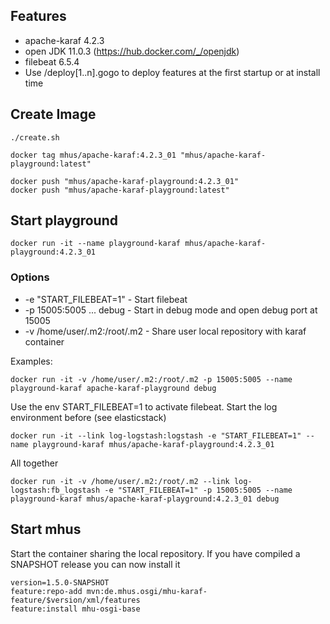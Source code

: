 ## Features

* apache-karaf 4.2.3
* open JDK 11.0.3 (https://hub.docker.com/_/openjdk)
* filebeat 6.5.4
* Use /deploy[1..n].gogo to deploy features at the first startup or at install time

## Create Image

```
./create.sh

docker tag mhus/apache-karaf:4.2.3_01 "mhus/apache-karaf-playground:latest"

docker push "mhus/apache-karaf-playground:4.2.3_01"
docker push "mhus/apache-karaf-playground:latest"
```

## Start playground
```
docker run -it --name playground-karaf mhus/apache-karaf-playground:4.2.3_01
```
### Options

* -e "START_FILEBEAT=1" - Start filebeat
* -p 15005:5005 ... debug - Start in debug mode and open debug port at 15005
* -v /home/user/.m2:/root/.m2 - Share user local repository with karaf container

Examples:

```
docker run -it -v /home/user/.m2:/root/.m2 -p 15005:5005 --name playground-karaf apache-karaf-playground debug
```

Use the env START_FILEBEAT=1 to activate filebeat. Start the log environment before (see elasticstack)

```
docker run -it --link log-logstash:logstash -e "START_FILEBEAT=1" --name playground-karaf mhus/apache-karaf-playground:4.2.3_01
```

All together

```
docker run -it -v /home/user/.m2:/root/.m2 --link log-logstash:fb_logstash -e "START_FILEBEAT=1" -p 15005:5005 --name playground-karaf mhus/apache-karaf-playground:4.2.3_01 debug
```

## Start mhus

Start the container sharing the local repository. If you have compiled a SNAPSHOT release you can now install it

```
version=1.5.0-SNAPSHOT
feature:repo-add mvn:de.mhus.osgi/mhu-karaf-feature/$version/xml/features
feature:install mhu-osgi-base
```

